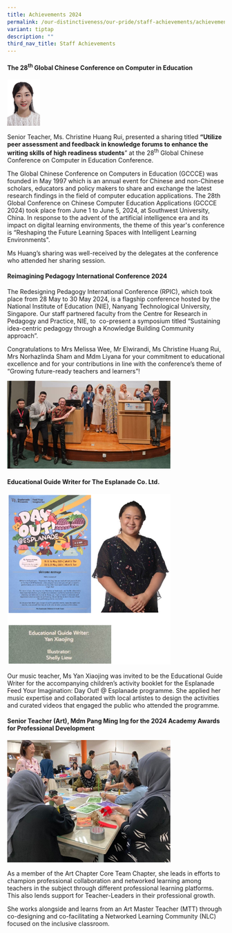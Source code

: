```yaml
---
title: Achievements 2024
permalink: /our-distinctiveness/our-pride/staff-achievements/achievements-2024/
variant: tiptap
description: ""
third_nav_title: Staff Achievements
---
```

<h4><strong>The 28<sup>th</sup> Global Chinese Conference on Computer in Education</strong></h4>
<div class="isomer-image-wrapper">
<img style="width: 15%;" height="auto" width="100%" alt="" src="/images/MTL/huangrui.png">
</div>
<p>Senior Teacher, Ms. Christine Huang Rui, presented a sharing titled <strong>“Utilize peer assessment and feedback in knowledge forums to enhance the writing skills of high readiness students</strong>”
at the 28<sup>th</sup> Global Chinese Conference on Computer in Education
Conference.&nbsp;</p>
<p>The Global Chinese Conference on Computers in Education (GCCCE) was founded
in May 1997 which is an annual event for Chinese and non-Chinese scholars,
educators and policy makers to share and exchange the latest research findings
in the field of computer education applications. The 28th Global Conference
on Chinese Computer Education Applications (GCCCE 2024) took place from
June 1 to June 5, 2024, at Southwest University, China. In response to
the advent of the artificial intelligence era and its impact on digital
learning environments, the theme of this year's conference is “Reshaping
the Future Learning Spaces with Intelligent Learning Environments".</p>
<p>Ms Huang’s sharing was well-received by the delegates at the conference
who attended her sharing session.</p>
<h4><strong>Reimagining Pedagogy International Conference 2024</strong></h4>
<p>The Redesigning Pedagogy International Conference (RPIC), which took place
from 28 May to 30 May 2024, is a flagship conference hosted by the National
Institute of Education (NIE), Nanyang Technological University, Singapore.
Our staff partnered faculty from the Centre for Research in Pedagogy and
Practice, NIE, to &nbsp;co-present a symposium titled “Sustaining idea-centric
pedagogy through a Knowledge Building Community approach”.</p>
<p>Congratulations to Mrs Melissa Wee, Mr Elwirandi, Ms Christine Huang Rui,
Mrs Norhazlinda Sham and Mdm Liyana for your commitment to educational
excellence and for your contributions in line with the conference’s theme
of “Growing future-ready teachers and learners”!</p>
<div class="isomer-image-wrapper">
<img style="width: 75%;" height="auto" width="100%" alt="" src="/images/Math/pic.jpg">
</div>
<h4><strong>Educational Guide Writer for The Esplanade Co. Ltd.</strong></h4>
<div class="isomer-image-wrapper">
<img style="width: 75%;" height="auto" width="100%" alt="" src="/images/Aesthetics/photo1.png">
</div>
<p>Our music teacher, Ms Yan Xiaojing was invited to be the Educational Guide
Writer for the accompanying children’s activity booklet for the Esplanade
Feed Your Imagination: Day Out! @ Esplanade programme. She applied her
music expertise and collaborated with local artistes to design the activities
and curated videos that engaged the public who attended the programme.</p>
<h4><strong>Senior Teacher (Art), Mdm Pang Ming Ing for the 2024 Academy Awards for Professional Development</strong></h4>
<div class="isomer-image-wrapper">
<img style="width: 75%;" height="auto" width="100%" alt="" src="/images/Aesthetics/photo3.jpg">
</div>
<p>As a member of the Art Chapter Core Team Chapter, she leads in efforts
to champion professional collaboration and networked learning among teachers
in the subject through different professional learning platforms. This
also lends support for Teacher-Leaders in their professional growth.</p>
<p>She works alongside and learns from an Art Master Teacher (MTT) through
co-designing and co-facilitating a Networked Learning Community (NLC) focused
on the inclusive classroom.</p>